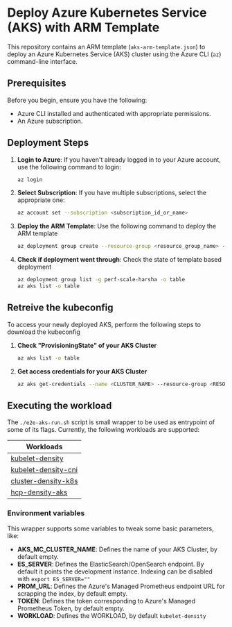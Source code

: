 # Deploy Azure Kubernetes Service (AKS) with ARM Template

This repository contains an ARM template (`aks-arm-template.json`) to deploy an Azure Kubernetes Service (AKS) cluster using the Azure CLI (`az`) command-line interface.

## Prerequisites

Before you begin, ensure you have the following:

- Azure CLI installed and authenticated with appropriate permissions.
- An Azure subscription.
## Deployment Steps

1. **Login to Azure**: If you haven't already logged in to your Azure account, use the following command to login:
   ```bash
   az login
   ```
2. **Select Subscription**: If you have multiple subscriptions, select the appropriate one:
    ```bash
    az account set --subscription <subscription_id_or_name>
    ```
3. **Deploy the ARM Template**: Use the following command to deploy the ARM template
    ```bash
    az deployment group create --resource-group <resource_group_name> --template-file ./aks-arm-template.json
    ```
4. **Check if deployment went through**: Check the state of template based deployment
    ```bash
    az deployment group list -g perf-scale-harsha -o table
    az aks list -o table
    ```

## Retreive the kubeconfig

To access your newly deployed AKS, perform the following steps to download the kubeconfig
1. **Check "ProvisioningState" of your AKS Cluster**
    ```bash
    az aks list -o table
    ```
2. **Get access credentials for your AKS Cluster**
    ```bash
    az aks get-credentials --name <CLUSTER_NAME> --resource-group <RESOURCE_GROUP_NAME> --file /tmp/kubeconfig
    ```

## Executing the workload

The `./e2e-aks-run.sh` script is small wrapper to be used as entrypoint of some of its flags.
Currently, the following workloads are supported:

| Workloads |
|--------|
| [kubelet-density](https://github.com/mukrishn/arohcp-workspace/tree/main/kube-burner/kubelet-density) |
| [kubelet-density-cni](https://github.com/mukrishn/arohcp-workspace/tree/main/kube-burner/kubelet-density-cni) |
| [cluster-density-k8s](https://github.com/mukrishn/arohcp-workspace/tree/main/kube-burner/cluster-density-k8s) |
| [hcp-density-aks](https://github.com/mukrishn/arohcp-workspace/tree/main/kube-burner/hcp-density-aks) |

### Environment variables
This wrapper supports some variables to tweak some basic parameters, like:
- **AKS_MC_CLUSTER_NAME**: Defines the name of your AKS Cluster, by default empty.
- **ES_SERVER**: Defines the ElasticSearch/OpenSearch endpoint. By default it points the development instance. Indexing can be disabled with `export ES_SERVER=""`
- **PROM_URL**: Defines the Azure's Managed Prometheus endpoint URL for scrapping the index, by default empty.
- **TOKEN**: Defines the token corresponding to Azure's Managed Prometheus Token, by default empty.
- **WORKLOAD**: Defines the WORKLOAD, by default `kubelet-density`